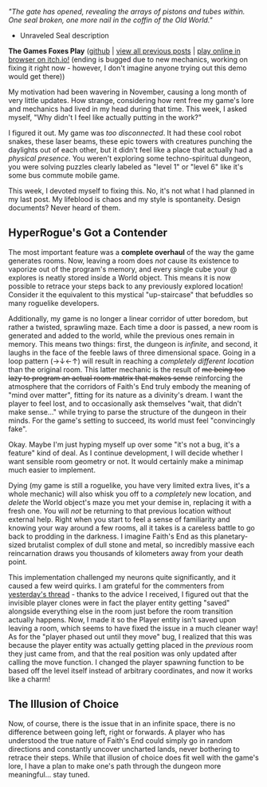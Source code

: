 *"The gate has opened, revealing the arrays of pistons and tubes within. One seal broken, one more nail in the coffin of the Old World."*

- Unraveled Seal description

**The Games Foxes Play** ([github](https://github.com/Oneirical/The-Games-Foxes-Play) | [view all previous posts](https://github.com/Oneirical/The-Games-Foxes-Play/tree/main/design/Development%20Logs) | [play online in browser on itch.io!](https://oneirical.itch.io/tgfp) (ending is bugged due to new mechanics, working on fixing it right now - however, I don't imagine anyone trying out this demo would get there)) 

My motivation had been wavering in November, causing a long month of very little updates. How strange, considering how rent free my game's lore and mechanics had lived in my head during that time. This week, I asked myself, "Why didn't I feel like actually putting in the work?"

I figured it out. My game was *too disconnected*. It had these cool robot snakes, these laser beams, these epic towers with creatures punching the daylights out of each other, but it didn't feel like a place that actually had a *physical presence*. You weren't exploring some techno-spiritual dungeon, you were solving puzzles clearly labeled as "level 1" or "level 6" like it's some bus commute mobile game.

This week, I devoted myself to fixing this. No, it's not what I had planned in my last post. My lifeblood is chaos and my style is spontaneity. Design documents? Never heard of them.

## HyperRogue's Got a Contender

The most important feature was a **complete overhaul** of the way the game generates rooms. Now, leaving a room does *not* cause its existence to vaporize out of the program's memory, and every single cube your @ explores is neatly stored inside a World object. This means it is now possible to retrace your steps back to any previously explored location! Consider it the equivalent to this mystical "up-staircase" that befuddles so many roguelike developers.

Additionally, my game is no longer a linear corridor of utter boredom, but rather a twisted, sprawling maze. Each time a door is passed, a new room is generated and added to the world, while the previous ones remain in memory. This means two things: first, the dungeon is *infinite*, and second, it laughs in the face of the feeble laws of three dimensional space. Going in a loop pattern (→↓←↑) will result in reaching a *completely different location* than the original room. This latter mechanic is the result of ~~me being too lazy to program an actual room matrix that makes sense~~ reinforcing the atmosphere that the corridors of Faith's End truly embody the meaning of "mind over matter", fitting for its nature as a divinity's dream. I want the player to feel lost, and to occasionally ask themselves "wait, that didn't make sense..." while trying to parse the structure of the dungeon in their minds. For the game's setting to succeed, its world must feel "convincingly fake".

Okay. Maybe I'm just hyping myself up over some "it's not a bug, it's a feature" kind of deal. As I continue development, I will decide whether I want sensible room geometry or not. It would certainly make a minimap much easier to implement.

Dying (my game is still a roguelike, you have very limited extra lives, it's a whole mechanic) will also whisk you off to a *completely* new location, and *delete* the World object's maze you met your demise in, replacing it with a fresh one. You will *not* be returning to that previous location without external help. Right when you start to feel a sense of familiarity and knowing your way around a few rooms, all it takes is a careless battle to go back to prodding in the darkness. I imagine Faith's End as this planetary-sized brutalist complex of dull stone and metal, so incredibly massive each reincarnation draws you thousands of kilometers away from your death point.

This implementation challenged my neurons quite significantly, and it caused a few weird quirks. I am grateful for the commenters from [yesterday's thread](https://www.reddit.com/r/roguelikedev/comments/zsn3fw/what_are_some_of_your_most_cursed_examples_of/) - thanks to the advice I received, I figured out that the invisible player clones were in fact the player entity getting "saved" alongside everything else in the room just before the room transition actually happens. Now, I made it so the Player entity isn't saved upon leaving a room, which seems to have fixed the issue in a much cleaner way! As for the "player phased out until they move" bug, I realized that this was because the player entity was actually getting placed in the *previous* room they just came from, and that the real position was only updated after calling the move function. I changed the player spawning function to be based off the level itself instead of arbitrary coordinates, and now it works like a charm!

## The Illusion of Choice

Now, of course, there is the issue that in an infinite space, there is no difference between going left, right or forwards. A player who has understood the true nature of Faith's End could simply go in random directions and constantly uncover uncharted lands, never bothering to retrace their steps. While that illusion of choice does fit well with the game's lore, I have a plan to make one's path through the dungeon more meaningful... stay tuned.